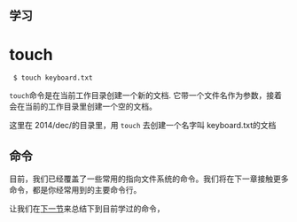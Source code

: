 学习
---

# **touch**

```
 $ touch keyboard.txt
```

``touch``命令是在当前工作目录创建一个新的文档. 它带一个文件名作为参数，接着会在当前的工作目录里创建一个空的文档。

这里在 2014/dec/的目录里，用 ``touch`` 去创建一个名字叫 keyboard.txt的文档


命令
---

目前，我们已经覆盖了一些常用的指向文件系统的命令。我们将在下一章接触更多命令，都是你经常用到的主要命令行。

让我们在[下一节](generalize.md '第一章的总结')来总结下到目前学过的命令，